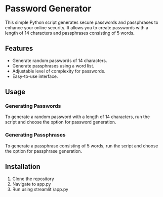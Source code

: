 
# Password Generator

This simple Python script generates secure passwords and passphrases to enhance your online security. It allows you to create passwords with a length of 14 characters and passphrases consisting of 5 words. 

## Features

- Generate random passwords of 14 characters.
- Generate passphrases using a word list.
- Adjustable level of complexity for passwords.
- Easy-to-use interface.

## Usage

### Generating Passwords

To generate a random password with a length of 14 characters, run the script and choose the option for password generation.

### Generating Passphrases

To generate a passphrase consisting of 5 words, run the script and choose the option for passphrase generation.

## Installation 

1. Clone the repository
2. Navigate to app.py
3. Run using streamlit \app.py
